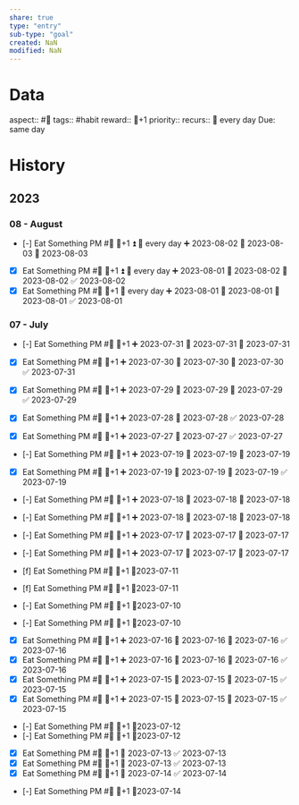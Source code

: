 ```yaml
---
share: true
type: "entry"
sub-type: "goal"
created: NaN 
modified: NaN
---
```

# Data
aspect:: #🍎
tags:: #habit
reward:: 🥄+1
priority:: 
recurs:: 🔁 every day
Due: same day
# History
## 2023
### 08 - August
- [-] Eat Something PM #🍎 🥄+1 ⏫ 🔁 every day ➕ 2023-08-02 🛫 2023-08-03 📅 2023-08-03
- [x] Eat Something PM #🍎 🥄+1 ⏫ 🔁 every day ➕ 2023-08-01 🛫 2023-08-02 📅 2023-08-02 ✅ 2023-08-02
- [x] Eat Something PM #🍎 🥄+1 🔁 every day ➕ 2023-08-01 🛫 2023-08-01 📅 2023-08-01 ✅ 2023-08-01
### 07 - July
- [-] Eat Something PM #🍎 🥄+1 ➕ 2023-07-31 🛫 2023-07-31 📅 2023-07-31

- [x] Eat Something PM #🍎 🥄+1 ➕ 2023-07-30 🛫 2023-07-30 📅 2023-07-30 ✅ 2023-07-31

- [x] Eat Something PM #🍎 🥄+1 ➕ 2023-07-29 🛫 2023-07-29 📅 2023-07-29 ✅ 2023-07-29

- [x] Eat Something PM #🍎 🥄+1 ➕ 2023-07-28 📅 2023-07-28 ✅ 2023-07-28


- [x] Eat Something PM #🍎 🥄+1 ➕ 2023-07-27 📅 2023-07-27 ✅ 2023-07-27
- [-] Eat Something PM #🍎 🥄+1 ➕ 2023-07-19 🛫 2023-07-19 📅 2023-07-19

- [x] Eat Something PM #🍎 🥄+1 ➕ 2023-07-19 🛫 2023-07-19 📅 2023-07-19 ✅ 2023-07-19

- [-] Eat Something PM #🍎 🥄+1 ➕ 2023-07-18 🛫 2023-07-18 📅 2023-07-18
- [-] Eat Something PM #🍎 🥄+1 ➕ 2023-07-18 🛫 2023-07-18 📅 2023-07-18
- [-] Eat Something PM #🍎 🥄+1 ➕ 2023-07-17 🛫 2023-07-17 📅 2023-07-17
- [-] Eat Something PM #🍎 🥄+1 ➕ 2023-07-17 🛫 2023-07-17 📅 2023-07-17


- [f] Eat Something PM #🍎 🥄+1 📆2023-07-11
- [f] Eat Something PM #🍎 🥄+1 📆2023-07-11
- [-] Eat Something PM #🍎 🥄+1 📆2023-07-10
- [-] Eat Something PM #🍎 🥄+1 📆2023-07-10
- [x] Eat Something PM #🍎 🥄+1 ➕ 2023-07-16 🛫 2023-07-16 📅 2023-07-16 ✅ 2023-07-16
- [x] Eat Something PM #🍎 🥄+1 ➕ 2023-07-16 🛫 2023-07-16 📅 2023-07-16 ✅ 2023-07-16
- [x] Eat Something PM #🍎 🥄+1 ➕ 2023-07-15 🛫 2023-07-15 📅 2023-07-15 ✅ 2023-07-15
- [x] Eat Something PM #🍎 🥄+1 ➕ 2023-07-15 🛫 2023-07-15 📅 2023-07-15 ✅ 2023-07-15
- [-] Eat Something PM #🍎 🥄+1 📆2023-07-12
- [-] Eat Something PM #🍎 🥄+1 📆2023-07-12
- [x] Eat Something PM #🍎 🥄+1 📅 2023-07-13 ✅ 2023-07-13
- [x] Eat Something PM #🍎 🥄+1 📅 2023-07-13 ✅ 2023-07-13
- [x] Eat Something PM #🍎 🥄+1 📅 2023-07-14 ✅ 2023-07-14
- [-] Eat Something PM #🍎 🥄+1 📆2023-07-14